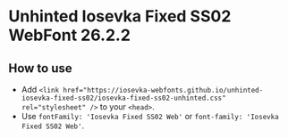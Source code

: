 # Unhinted Iosevka Fixed SS02 WebFont 26.2.2

## How to use

- Add `<link href="https://iosevka-webfonts.github.io/unhinted-iosevka-fixed-ss02/iosevka-fixed-ss02-unhinted.css" rel="stylesheet" />` to your `<head>`.
- Use `fontFamily: 'Iosevka Fixed SS02 Web'` or `font-family: 'Iosevka Fixed SS02 Web'`.
